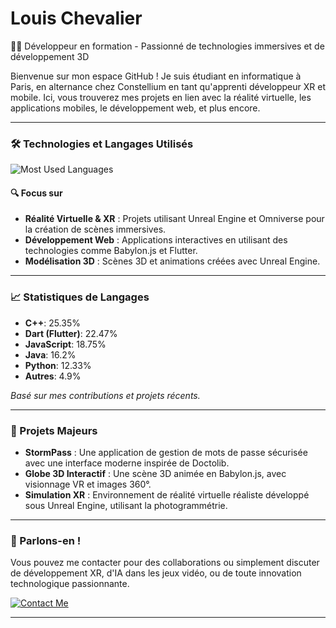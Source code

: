 # Louis Chevalier

👨‍💻 Développeur en formation - Passionné de technologies immersives et de développement 3D

Bienvenue sur mon espace GitHub ! Je suis étudiant en informatique à Paris, en alternance chez Constellium en tant qu'apprenti développeur XR et mobile. Ici, vous trouverez mes projets en lien avec la réalité virtuelle, les applications mobiles, le développement web, et plus encore.

---

### 🛠️ Technologies et Langages Utilisés

![Most Used Languages](https://github-readme-stats.vercel.app/api/top-langs/?username=louischevalier&layout=compact&theme=dark)

#### 🔍 Focus sur
- **Réalité Virtuelle & XR** : Projets utilisant Unreal Engine et Omniverse pour la création de scènes immersives.
- **Développement Web** : Applications interactives en utilisant des technologies comme Babylon.js et Flutter.
- **Modélisation 3D** : Scènes 3D et animations créées avec Unreal Engine.

---

### 📈 Statistiques de Langages

- **C++**: 25.35%
- **Dart (Flutter)**: 22.47%
- **JavaScript**: 18.75%
- **Java**: 16.2%
- **Python**: 12.33%
- **Autres**: 4.9%

*Basé sur mes contributions et projets récents.*

---

### 🌟 Projets Majeurs
- **StormPass** : Une application de gestion de mots de passe sécurisée avec une interface moderne inspirée de Doctolib.
- **Globe 3D Interactif** : Une scène 3D animée en Babylon.js, avec visionnage VR et images 360°.
- **Simulation XR** : Environnement de réalité virtuelle réaliste développé sous Unreal Engine, utilisant la photogrammétrie.

---

### 💬 Parlons-en !
Vous pouvez me contacter pour des collaborations ou simplement discuter de développement XR, d'IA dans les jeux vidéo, ou de toute innovation technologique passionnante.

[![Contact Me](https://img.shields.io/badge/Contactez_moi-LienIn-blue)](https://www.linkedin.com/in/louis-chevalier/)

---
